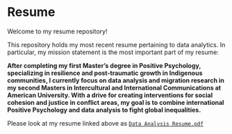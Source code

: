 # Resume


Welcome to my resume repository! 


This repository holds my most recent resume pertaining to data analytics. In particular, my mission statement is the most important part of my resume: 


**After completing my first Master’s degree in Positive Psychology, specializing in resilience and post-traumatic growth in Indigenous communities, I currently focus on data analysis and migration research in my second Masters in Intercultural and International Communications at American University. With a drive for creating interventions for social cohesion and justice in conflict areas, my goal is to combine international Positive
Psychology and data analysis to fight global inequalities.**


Please look at my resume linked above as [`Data Analysis Resume.pdf`](https://github.com/sloprinzi/Resume/blob/main/Data%20Analysis%20Resume.pdf)
